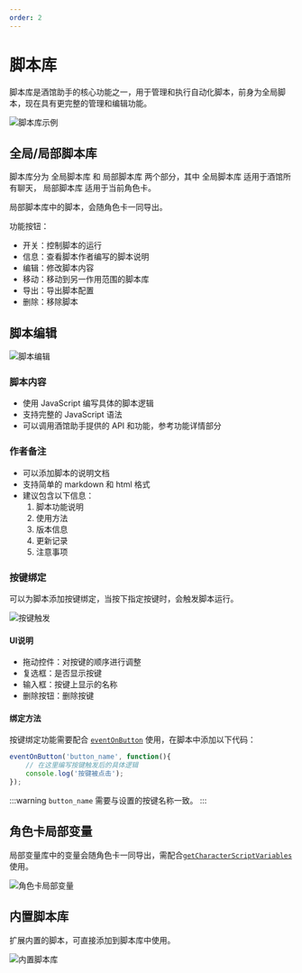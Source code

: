 ```yaml
---
order: 2
---
```

# 脚本库

脚本库是酒馆助手的核心功能之一，用于管理和执行自动化脚本，前身为全局脚本，现在具有更完整的管理和编辑功能。

![脚本库示例](/脚本库.jpg)

## 全局/局部脚本库

脚本库分为 全局脚本库 和 局部脚本库 两个部分，其中 全局脚本库 适用于酒馆所有聊天， 局部脚本库 适用于当前角色卡。

局部脚本库中的脚本，会随角色卡一同导出。

功能按钮：
  - 开关：控制脚本的运行
  - 信息：查看脚本作者编写的脚本说明
  - 编辑：修改脚本内容
  - 移动：移动到另一作用范围的脚本库
  - 导出：导出脚本配置
  - 删除：移除脚本

## 脚本编辑

![脚本编辑](/脚本编辑.jpg)

### 脚本内容

   - 使用 JavaScript 编写具体的脚本逻辑
   - 支持完整的 JavaScript 语法
   - 可以调用酒馆助手提供的 API 和功能，参考功能详情部分

### 作者备注
   - 可以添加脚本的说明文档
   - 支持简单的 markdown 和 html 格式
   - 建议包含以下信息：
     1. 脚本功能说明
     2. 使用方法
     3. 版本信息
     4. 更新记录
     5. 注意事项

### 按键绑定

可以为脚本添加按键绑定，当按下指定按键时，会触发脚本运行。

![按键触发](/按键触发.jpg)

#### UI说明

- 拖动控件：对按键的顺序进行调整
- 复选框：是否显示按键
- 输入框：按键上显示的名称
- 删除按钮：删除按键

#### 绑定方法
按键绑定功能需要配合 [`eventOnButton`](/3.0.0/功能详情/监听和发送事件#eventonbutton) 使用，在脚本中添加以下代码：

```javascript
eventOnButton('button_name', function(){
    // 在这里编写按键触发后的具体逻辑
    console.log('按键被点击');
});
```

:::warning
`button_name` 需要与设置的按键名称一致。
:::

## 角色卡局部变量

局部变量库中的变量会随角色卡一同导出，需配合[`getCharacterScriptVariables`](/3.0.0/功能详情/变量操作/获取变量#getcharacterscriptvariables)使用。

![角色卡局部变量](/角色卡局部变量.jpg)

## 内置脚本库

扩展内置的脚本，可直接添加到脚本库中使用。

![内置脚本库](/内置脚本库.jpg)

